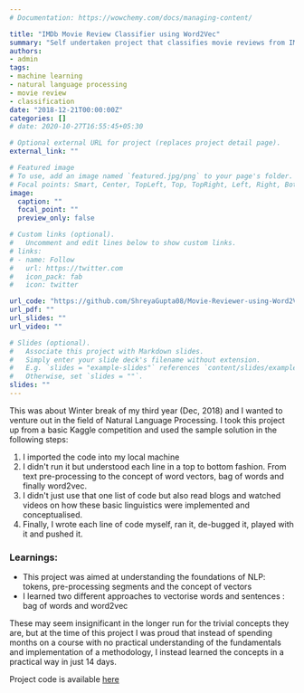 ```yaml
---
# Documentation: https://wowchemy.com/docs/managing-content/

title: "IMDb Movie Review Classifier using Word2Vec"
summary: "Self undertaken project that classifies movie reviews from IMDb using Google's Word2Vec"
authors:
- admin
tags:
- machine learning
- natural language processing
- movie review 
- classification
date: "2018-12-21T00:00:00Z"
categories: []
# date: 2020-10-27T16:55:45+05:30

# Optional external URL for project (replaces project detail page).
external_link: ""

# Featured image
# To use, add an image named `featured.jpg/png` to your page's folder.
# Focal points: Smart, Center, TopLeft, Top, TopRight, Left, Right, BottomLeft, Bottom, BottomRight.
image:
  caption: ""
  focal_point: ""
  preview_only: false

# Custom links (optional).
#   Uncomment and edit lines below to show custom links.
# links:
# - name: Follow
#   url: https://twitter.com
#   icon_pack: fab
#   icon: twitter

url_code: "https://github.com/ShreyaGupta08/Movie-Reviewer-using-Word2Vec"
url_pdf: ""
url_slides: ""
url_video: ""

# Slides (optional).
#   Associate this project with Markdown slides.
#   Simply enter your slide deck's filename without extension.
#   E.g. `slides = "example-slides"` references `content/slides/example-slides.md`.
#   Otherwise, set `slides = ""`.
slides: ""
---
```



This was about Winter break of my third year (Dec, 2018) and I wanted to venture out in the field of Natural Language Processing.
I took this project up from a basic Kaggle competition and used the sample solution in the following steps:

1. I imported the code into my local machine
2. I didn't run it but understood each line in a top to bottom fashion. From text pre-processing to the concept of word vectors, bag of words and finally word2vec.
3. I didn't just use that one list of code but also read blogs and watched videos on how these basic linguistics were implemented and conceptualised.
4. Finally, I wrote each line of code myself, ran it, de-bugged it, played with it and pushed it.

### Learnings:
- This project was aimed at understanding the foundations of NLP: tokens, pre-processing segments and the concept of vectors
- I learned two different approaches to vectorise words and sentences : bag of words and word2vec

These may seem insignificant in the longer run for the trivial concepts they are, but at the time of this project I was proud that instead of spending months on a course with no practical understanding of the fundamentals and implementation of a methodology, I instead learned the concepts in a practical way in just 14 days. 

Project code is available [here](https://github.com/ShreyaGupta08/Movie-Reviewer-using-Word2Vec)
